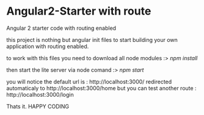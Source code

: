 # Angular2-Starter with route 
Angular 2 starter code with routing enabled 


this project is nothing but angular init files to start building your own application with routing enabled.

to work with this files you need to download all node modules :> _npm install_


then start the lite server via node comand :> _npm start_

you will notice the default url is : http://localhost:3000/ redirected automaticaly to http://localhost:3000/home but you can test another route : http://localhost:3000/login

Thats it.
HAPPY CODING
